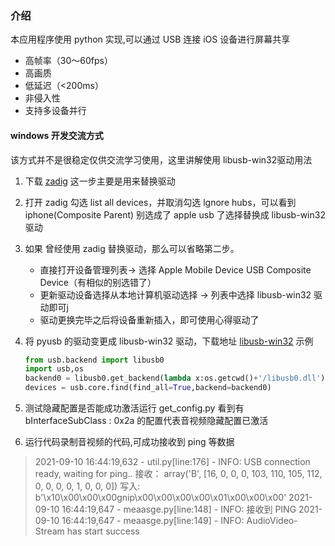 
### 介绍
本应用程序使用 python 实现,可以通过 USB  连接 iOS 设备进行屏幕共享

- 高帧率（30〜60fps）
- 高画质
- 低延迟（<200ms）
- 非侵入性
- 支持多设备并行





#### windows 开发交流方式
该方式并不是很稳定仅供交流学习使用，这里讲解使用 libusb-win32驱动用法

1. 下载 [zadig](https://zadig.akeo.ie/) 这一步主要是用来替换驱动
2. 打开 zadig 勾选 list all devices，并取消勾选 lgnore hubs，可以看到 iphone(Composite Parent) 别选成了 apple usb 了选择替换成 libusb-win32 驱动
3. 如果 曾经使用 zadig 替换驱动，那么可以省略第二步。
   - 直接打开设备管理列表-> 选择 Apple Mobile Device USB Composite Device（有相似的别选错了）
   - 更新驱动设备选择从本地计算机驱动选择 -> 列表中选择 libusb-win32 驱动即可j
   - 驱动更换完毕之后将设备重新插入，即可使用心得驱动了
4. 将 pyusb 的驱动变更成 libusb-win32 驱动，下载地址 [libusb-win32](https://nchc.dl.sourceforge.net/project/libusb-win32/libusb-win32-releases/1.2.6.0/libusb-win32-bin-1.2.6.0.zip) 示例
   ```python
   from usb.backend import libusb0
   import usb,os
   backend0 = libusb0.get_backend(lambda x:os.getcwd()+'/libusb0.dll')
   devices = usb.core.find(find_all=True,backend=backend0)
   ```
5. 测试隐藏配置是否能成功激活运行 get_config.py 看到有  bInterfaceSubClass :   0x2a 的配置代表音视频隐藏配置已激活

6. 运行代码录制音视频的代码,可成功接收到 ping 等数据
>2021-09-10 16:44:19,632 - util.py[line:176] - INFO: USB connection ready, waiting for ping..
接收： array('B', [16, 0, 0, 0, 103, 110, 105, 112, 0, 0, 0, 0, 1, 0, 0, 0])
写入: b'\x10\x00\x00\x00gnip\x00\x00\x00\x00\x01\x00\x00\x00'
2021-09-10 16:44:19,647 - meaasge.py[line:148] - INFO: 接收到 PING
2021-09-10 16:44:19,647 - meaasge.py[line:149] - INFO: AudioVideo-Stream has start success